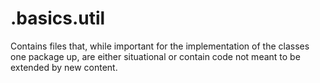 # .basics.util

Contains files that, while important for the implementation of the classes one package up,
are either situational or contain code not meant to be extended by new content.